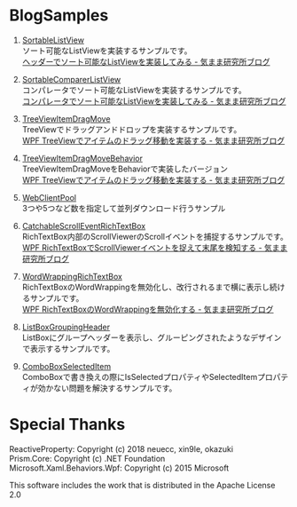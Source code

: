 # BlogSamples

1. [SortableListView](https://github.com/AonaSuzutsuki/BlogSamples/tree/master/SortableListView)  
ソート可能なListViewを実装するサンプルです。  
[ヘッダーでソート可能なListViewを実装してみる - 気まま研究所ブログ](https://aonasuzutsuki.hatenablog.jp/entry/2021/06/23/192319)  

2. [SortableComparerListView](https://github.com/AonaSuzutsuki/BlogSamples/tree/master/SortableComparerListView)  
コンパレータでソート可能なListViewを実装するサンプルです。  
[コンパレータでソート可能なListViewを実装してみる - 気まま研究所ブログ](https://aonasuzutsuki.hatenablog.jp/entry/2022/11/30/131637)  

3. [TreeViewItemDragMove](https://github.com/AonaSuzutsuki/BlogSamples/tree/master/TreeViewItemDragMove)  
TreeViewでドラッグアンドドロップを実装するサンプルです。    
[WPF TreeViewでアイテムのドラッグ移動を実装する - 気まま研究所ブログ](https://aonasuzutsuki.hatenablog.jp/entry/2020/10/01/170406)  

4. [TreeViewItemDragMoveBehavior](https://github.com/AonaSuzutsuki/BlogSamples/tree/master/TreeViewItemDragMoveBehavior)  
TreeViewItemDragMoveをBehaviorで実装したバージョン  
[WPF TreeViewでアイテムのドラッグ移動を実装する - 気まま研究所ブログ](https://aonasuzutsuki.hatenablog.jp/entry/2020/10/01/170406)  

5. [WebClientPool](https://github.com/AonaSuzutsuki/BlogSamples/tree/master/WebClientPool)  
3つや5つなど数を指定して並列ダウンロード行うサンプル

6. [CatchableScrollEventRichTextBox](https://github.com/AonaSuzutsuki/BlogSamples/tree/master/CatchableScrollEventRichTextBox)  
RichTextBox内部のScrollViewerのScrollイベントを捕捉するサンプルです。
[WPF RichTextBoxでScrollViewerイベントを捉えて末尾を検知する - 気まま研究所ブログ](https://aonasuzutsuki.hatenablog.jp/entry/2022/01/18/152000)  

7. [WordWrappingRichTextBox](https://github.com/AonaSuzutsuki/BlogSamples/tree/master/WordWrappingRichTextBox)  
RichTextBoxのWordWrappingを無効化し、改行されるまで横に表示し続けるサンプルです。  
[WPF RichTextBoxのWordWrappingを無効化する - 気まま研究所ブログ](https://aonasuzutsuki.hatenablog.jp/entry/2022/01/15/205725)  

8. [ListBoxGroupingHeader](https://github.com/AonaSuzutsuki/BlogSamples/tree/master/ListBoxGroupingHeader)  
ListBoxにグループヘッダーを表示し、グルーピングされたようなデザインで表示するサンプルです。  


9. [ComboBoxSelectedItem](https://github.com/AonaSuzutsuki/BlogSamples/tree/master/ComboBoxSelectedItem)  
ComboBoxで書き換えの際にIsSelectedプロパティやSelectedItemプロパティが効かない問題を解決するサンプルです。


# Special Thanks
ReactiveProperty:               Copyright (c) 2018 neuecc, xin9le, okazuki  
Prism.Core:                     Copyright (c) .NET Foundation  
Microsoft.Xaml.Behaviors.Wpf:   Copyright (c) 2015 Microsoft  

This software includes the work that is distributed in the Apache License 2.0
